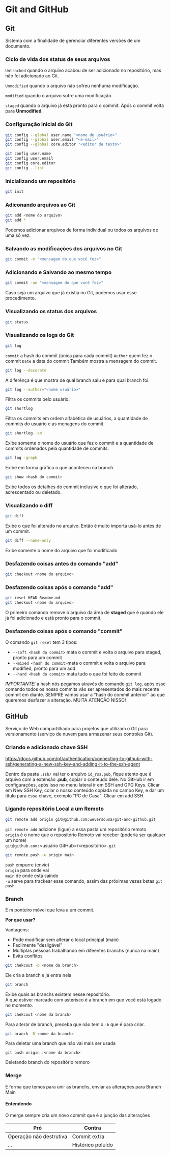 # Git and GitHub

## Git

Sistema com a finalidade de gerenciar diferentes versões de um documento.

### Ciclo de vida dos status de seus arquivos

`Untracked` quando o arquivo acabou de ser adicionado no repositório, mas não foi adicionado ao Git.

`Unmodified` quando o arquivo não sofreu nenhuma modificação.

`modified` quando o arquivo sofre uma modificação.

`staged` quando o arquivo já está pronto para o commit. Após o commit volta para **Unmodified**.

### Configuração inicial do Git

```bash
git config --global user.name "<nome de usuário>"
git config --global user.email "<e-mail>"
git config --global core.editor "<editor de texto>"
```

```bash
git config user.name
git config user.email
git config core.editor
git config --list
```

### Inicializando um repositório

```bash
git init
```

### Adiconando arquivos ao Git

```bash
git add <nome do arquivo>
git add *
```

Podemos adicionar arquivos de forma individual ou todos os arquivos de uma só vez.

### Salvando as modificações dos arquivos no Git

```bash
git commit -m "<mensagem do que você fez>"
```

### Adicionando e Salvando ao mesmo tempo

```bash
git commit -am "<mensagem do que você fez>"
```

Caso seja um arquivo que já existia no Git, podemos usar esse procedimento.


### Visualizando os status dos arquivos

```bash
git status
```

### Visualizando os logs do Git

```bash
git log
```

`commit` a hash do commit (única para cada commit)
`Author` quem fez o commit
`Date` a data do commit
Também mostra a mensagem do commit.

```bash
git log --decorate
```

A diferênça é que mostra de qual branch saiu e para qual branch foi.

```bash
git log --author="<nome usuário>"
```

Filtra os commits pelo usuário.

```bash
git shortlog
```

Filtra os commits em ordem alfabética de usuários, a quantidade de commits do usuário e as menagens do commit.

```bash
git shortlog -sm
```

Exibe somente o nome do usuário que fez o commit e a quantidade de commits ordenados pela quantidade de commits.

```bash
git log -graph
```

Exibe em forma gráfica o que aconteceu na branch.

```bash
git show <hash do commit>
```

Exibe todos os detalhes do commit inclusive o que foi alterado, acrescentado ou deletado.

### Visualizando o diff

```bash
git diff
```

Exibe o que foi alterado no arquivo.
Então é muito importa usá-lo antes de um commit.

```bash
git diff --name-only
```

Exibe somente o nome do arquivo que foi modificado

### Desfazendo coisas antes do comando "add"

```bash
git checkout <nome do arquivo>
```

### Desfazendo coisas após o comando "add"

```bash
git reset HEAD Readme.md
git checkout <nome do arquivo>
```

O primeiro comando remove o arquivo da área de **staged** que é quando ele já foi adicionado e está pronto para o commit.

### Desfazendo coisas após o comando "commit"

O comando `git reset` tem 3 tipos:
* `--soft <hash do commit>` mata o commit e volta o arquivo para staged, pronto para um commit
* `--mixed <hash do commit>`mata o commit e volta o arquivo para modified, pronto para um add
* `--hard <hash do commit>` mata tudo o que foi feito do commit

*IMPORTANTE!* a hash nós pegamos através do comando `git log`, após esse comando todos os nosso commits vão ser apresentados do mais recente commit em diante. SEMPRE vamos usar a "hash do commit anterior" ao que queremos desfazer a alteração. MUITA ATENÇÃO NISSO!


## GitHub

Serviço de Web compartilhado para projetos que utilizam o Git para versionamento (serviço de nuvem para armazenar seus controles Git).

### Criando e adicionado chave SSH

https://docs.github.com/pt/authentication/connecting-to-github-with-ssh/generating-a-new-ssh-key-and-adding-it-to-the-ssh-agent

Dentro da pasta `.ssh/` vai ter o arquivo `id_rsa.pub`, fique atento que é arquivo com a extensão **.pub**, copiar o conteúdo dele.
No GitHub ir em configurações, após isso no menu lateral ir em SSH and GPG Keys.
Clicar em New SSH Key, colar o nosso conteúdo copiada no campo Key, e dar um título para essa chave, exemplo "PC de Casa".
Clicar em add SSH.

### Ligando repositório Local a um Remoto

```bash
git remote add origin git@github.com:weversousa/git-and-github.git
```

`git remote add` adicione (ligue) a essa pasta um repositório remoto  
`origin` é o nome que o repositório Remoto vai receber (poderia ser qualquer um nome)  
`git@github.com:`<usuário GitHub>/<repositório>`.git`

```bash
git remote push -u origin main
```

`push` empurre (envie)  
`origin` para onde vai  
`main` de onde está saindo  
`-u` serve para trackear esse comando, assim das próximas vezes bstas `git push`

### Branch

É m ponteiro móvel que leva a um commit.  

**Por que usar?**

Vantagens:
* Pode modificar sem alterar o local principal (main)
* Facilmente "desligável"
* Múltiplas pessoas trabalhando em difeentes branchs (nunca na main)
* Evita conflitos

```bash
git chekcout -b <nome da branch>
```

Ele cria a branch e já entra nela

```bash
git branch
```

Exibe quais as branchs existem nesse repositório.  
A que estiver marcado com asterísco é a branch em que você está logado no momento.  

```bash
git chekcout <nome da branch>
```

Para alterar de branch, preceba que não tem o `-b` que é para criar.

```bash
git branch -D <nome da branch>
```

Para deletar uma branch que não vai mais ser usada

```
git push origin :<nome da branch>
```

Deletando branch do repositório remoro

### Merge

É forma que temos para unir as branchs, enviar as alterações para Branch Main

#### Entendendo

O merge sempre cria um novo commit que é a junção das alterações

Pró                     | Contra
---                     | ---
Operação não destrutiva | Commit extra
...                    | Histórico poluído


